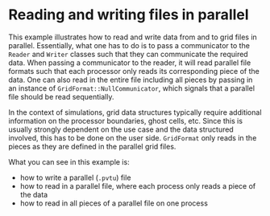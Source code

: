 <!-- SPDX-FileCopyrightText: 2022-2023 Dennis Gläser <dennis.glaeser@iws.uni-stuttgart.de> -->
<!-- SPDX-License-Identifier: CC-BY-4.0 -->

# Reading and writing files in parallel

This example illustrates how to read and write data from and to grid files in parallel.
Essentially, what one has to do is to pass a communicator to the `Reader` and `Writer`
classes such that they can communicate the required data. When passing a communicator
to the reader, it will read parallel file formats such that each processor only reads
its corresponding piece of the data. One can also read in the entire file including all
pieces by passing in an instance of `GridFormat::NullCommunicator`, which signals that
a parallel file should be read sequentially.

In the context of simulations, grid data structures typically require additional information
on the processor boundaries, ghost cells, etc. Since this is usually strongly dependent on
the use case and the data structured involved, this has to be done on the user side.
`GridFormat` only reads in the pieces as they are defined in the parallel grid files.


What you can see in this example is:

- how to write a parallel (`.pvtu`) file
- how to read in a parallel file, where each process only reads a piece of the data
- how to read in all pieces of a parallel file on one process
